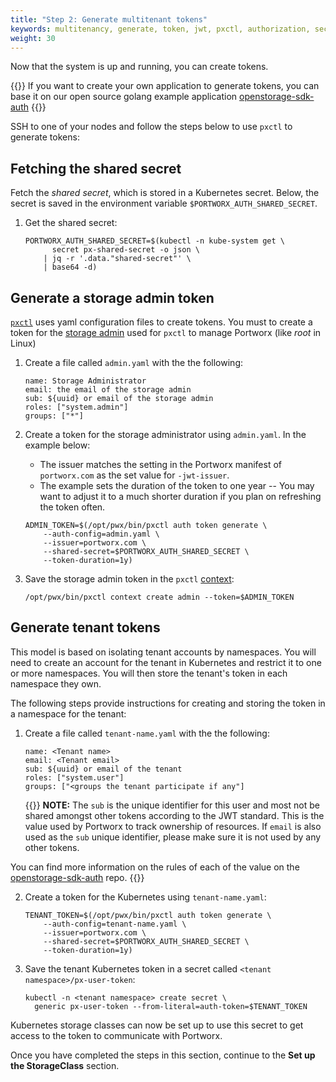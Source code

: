 ```yaml
---
title: "Step 2: Generate multitenant tokens"
keywords: multitenancy, generate, token, jwt, pxctl, authorization, security
weight: 30
---
```


Now that the system is up and running, you can create tokens.

{{<info>}}
If you want to create your own application to generate tokens, you
can base it on our open source golang example application [openstorage-sdk-auth](https://github.com/libopenstorage/openstorage-sdk-auth)
{{</info>}}

SSH to one of your nodes and follow the steps below to use `pxctl` to generate tokens:

## Fetching the shared secret

Fetch the _shared secret_, which is stored in a
Kubernetes secret. Below, the secret is saved in the
environment variable `$PORTWORX_AUTH_SHARED_SECRET`.

1. Get the shared secret:

    ```text
    PORTWORX_AUTH_SHARED_SECRET=$(kubectl -n kube-system get \
          secret px-shared-secret -o json \
        | jq -r '.data."shared-secret"' \
        | base64 -d)
    ```

## Generate a storage admin token

[`pxctl`](/reference/cli/authorization/#generate-tokens) uses yaml
configuration files to create tokens. You must to create a token for the
[storage admin](/concepts/authorization/overview/#the-administrator-role)
used for `pxctl` to manage Portworx
(like _root_ in Linux)

1. Create a file called `admin.yaml` with the the following:

    ```text
    name: Storage Administrator
    email: the email of the storage admin
    sub: ${uuid} or email of the storage admin
    roles: ["system.admin"]
    groups: ["*"]
    ```

2. Create a token for the storage administrator using `admin.yaml`. In the example below:

    * The issuer matches the setting in the Portworx manifest of `portworx.com` as the set value for `-jwt-issuer`.
    * The example sets the duration of the token to one year -- You may want to adjust it to a much shorter duration if you plan on refreshing the token often.

    ```text
    ADMIN_TOKEN=$(/opt/pwx/bin/pxctl auth token generate \
        --auth-config=admin.yaml \
        --issuer=portworx.com \
        --shared-secret=$PORTWORX_AUTH_SHARED_SECRET \
        --token-duration=1y)
    ```

3. Save the storage admin token in the `pxctl` [context](/reference/cli/authorization/#contexts):

    ```text
    /opt/pwx/bin/pxctl context create admin --token=$ADMIN_TOKEN
    ```

## Generate tenant tokens

This model is based on isolating tenant accounts by namespaces. You will need
to create an account for the tenant in Kubernetes and restrict it to one or
more namespaces. You will then store the tenant's token in each namespace
they own.

The following steps provide instructions for creating and storing the token
in a namespace for the tenant:

1. Create a file called `tenant-name.yaml` with the the following:

    ```text
    name: <Tenant name>
    email: <Tenant email>
    sub: ${uuid} or email of the tenant
    roles: ["system.user"]
    groups: ["<groups the tenant participate if any"]
    ```

    {{<info>}}
**NOTE:** The `sub` is the unique identifier for this user and most not be shared amongst
other tokens according to the JWT standard. This is the value used by Portworx
to track ownership of resources. If `email` is also used as the `sub` unique
identifier, please make sure it is not used by any other tokens.

You can find more information on the rules of each of the value on the
[openstorage-sdk-auth](https://github.com/libopenstorage/openstorage-sdk-auth#usage) repo.
    {{</info>}}


2. Create a token for the Kubernetes using `tenant-name.yaml`:

    ```text
    TENANT_TOKEN=$(/opt/pwx/bin/pxctl auth token generate \
        --auth-config=tenant-name.yaml \
        --issuer=portworx.com \
        --shared-secret=$PORTWORX_AUTH_SHARED_SECRET \
        --token-duration=1y)
    ```

3. Save the tenant Kubernetes token in a secret called `<tenant namespace>/px-user-token`:

    ```text
    kubectl -n <tenant namespace> create secret \
      generic px-user-token --from-literal=auth-token=$TENANT_TOKEN
    ```

Kubernetes storage classes can now be set up to use this secret to
get access to the token to communicate with Portworx.

Once you have completed the steps in this section, continue to the **Set up the StorageClass**
section.

